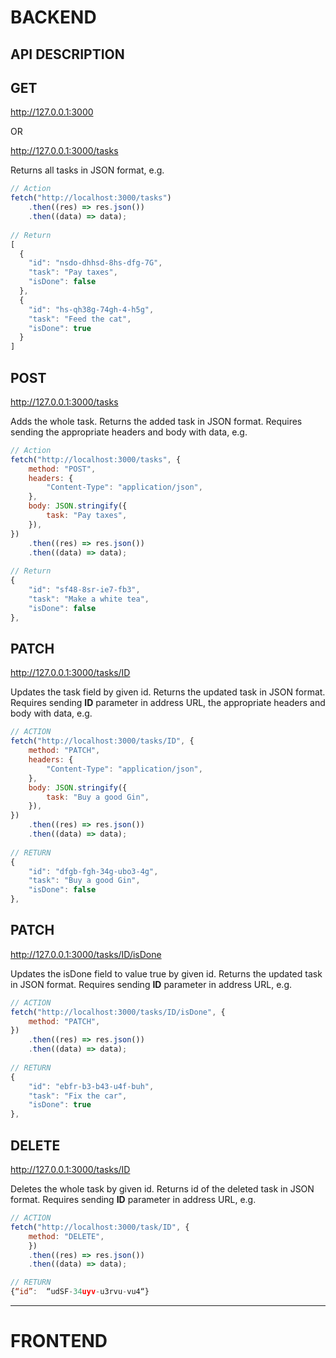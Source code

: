 # BACKEND

## API DESCRIPTION

## **GET**

http://127.0.0.1:3000

OR

http://127.0.0.1:3000/tasks

Returns all tasks in JSON format, e.g.

```javascript
// Action
fetch("http://localhost:3000/tasks")
    .then((res) => res.json())
    .then((data) => data);
    
// Return
[
  {
    "id": "nsdo-dhhsd-8hs-dfg-7G",
    "task": "Pay taxes",
    "isDone": false
  },
  {
    "id": "hs-qh38g-74gh-4-h5g",
    "task": "Feed the cat",
    "isDone": true
  }
]
```

## **POST**

http://127.0.0.1:3000/tasks

Adds the whole task. Returns the added task in JSON format. Requires sending the appropriate headers and body with data, e.g.

```javascript
// Action
fetch("http://localhost:3000/tasks", {
    method: "POST",
    headers: {
        "Content-Type": "application/json",
    },
    body: JSON.stringify({
        task: "Pay taxes",
    }),
})
    .then((res) => res.json())
    .then((data) => data);
    
// Return    
{
    "id": "sf48-8sr-ie7-fb3",
    "task": "Make a white tea",
    "isDone": false
},
```

## **PATCH**

http://127.0.0.1:3000/tasks/ID

Updates the task field by given id. Returns the updated task in JSON format. Requires sending **ID** parameter in address URL, the appropriate headers and body with data, e.g.

```javascript
// ACTION
fetch("http://localhost:3000/tasks/ID", {
    method: "PATCH",
    headers: {
        "Content-Type": "application/json",
    },
    body: JSON.stringify({
        task: "Buy a good Gin",
    }),
})
    .then((res) => res.json())
    .then((data) => data);
    
// RETURN
{
    "id": "dfgb-fgh-34g-ubo3-4g",
    "task": "Buy a good Gin",
    "isDone": false
},    
```

## **PATCH**

http://127.0.0.1:3000/tasks/ID/isDone

Updates the isDone field to value true by given id. Returns the updated task in JSON format. Requires sending **ID** parameter in address URL, e.g.

```javascript
// ACTION
fetch("http://localhost:3000/tasks/ID/isDone", {
    method: "PATCH",
})
    .then((res) => res.json())
    .then((data) => data);
    
// RETURN
{
    "id": "ebfr-b3-b43-u4f-buh",
    "task": "Fix the car",
    "isDone": true
},
```

## **DELETE**

http://127.0.0.1:3000/tasks/ID

Deletes the whole task by given id. Returns id of the deleted task in JSON format. Requires sending **ID** parameter in address URL, e.g.

```javascript
// ACTION
fetch("http://localhost:3000/task/ID", {
    method: "DELETE",
    })
    .then((res) => res.json())
    .then((data) => data);

// RETURN
{“id”:  “udSF-34uyv-u3rvu-vu4“}
```

******************************************************************************

# FRONTEND